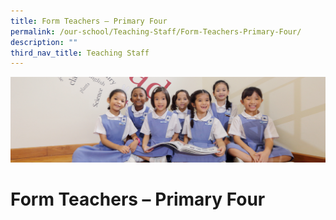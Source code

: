 ```yaml
---
title: Form Teachers – Primary Four
permalink: /our-school/Teaching-Staff/Form-Teachers-Primary-Four/
description: ""
third_nav_title: Teaching Staff
---
```

![](/images/UsefulVideos.jpg)

Form Teachers – Primary Four
============================